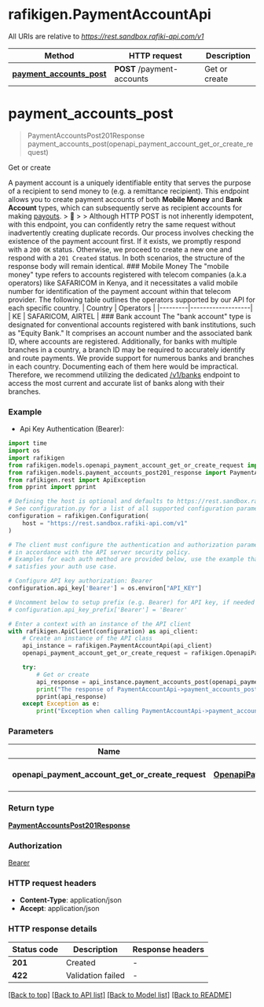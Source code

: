 # rafikigen.PaymentAccountApi

All URIs are relative to *https://rest.sandbox.rafiki-api.com/v1*

Method | HTTP request | Description
------------- | ------------- | -------------
[**payment_accounts_post**](PaymentAccountApi.md#payment_accounts_post) | **POST** /payment-accounts | Get or create


# **payment_accounts_post**
> PaymentAccountsPost201Response payment_accounts_post(openapi_payment_account_get_or_create_request)

Get or create

A payment account is a uniquely identifiable entity that serves the purpose of a recipient to send money to (e.g. a remittance recipient).  This endpoint allows you to create payment accounts of both **Mobile Money** and **Bank Account** types, which can subsequently serve as recipient accounts for making [payouts](post_payouts).  > 💁 > > Although HTTP POST is not inherently idempotent, with this endpoint, you can confidently retry the same request without inadvertently creating duplicate records. Our process involves checking the existence of the payment account first. If it exists, we promptly respond with a `200 OK` status. Otherwise, we proceed to create a new one and respond with a `201 Created` status. In both scenarios, the structure of the response body will remain identical.  ### Mobile Money  The \"mobile money\" type refers to accounts registered with telecom companies (a.k.a operators) like SAFARICOM in Kenya, and it necessitates a valid mobile number for identification of the payment account within that telecom provider.  The following table outlines the operators supported by our API for each specific country.  | Country | Operators         | |---------|-------------------| | KE      | SAFARICOM, AIRTEL |  ### Bank account  The \"bank account\" type is designated for conventional accounts registered with bank institutions, such as \"Equity Bank.\" It comprises an account number and the associated bank ID, where accounts are registered. Additionally, for banks with multiple branches in a country, a branch ID may be required to accurately identify and route payments.  We provide support for numerous banks and branches in each country. Documenting each of them here would be impractical. Therefore, we recommend utilizing the dedicated [/v1/banks](get_banks) endpoint to access the most current and accurate list of banks along with their branches. 

### Example

* Api Key Authentication (Bearer):
```python
import time
import os
import rafikigen
from rafikigen.models.openapi_payment_account_get_or_create_request import OpenapiPaymentAccountGetOrCreateRequest
from rafikigen.models.payment_accounts_post201_response import PaymentAccountsPost201Response
from rafikigen.rest import ApiException
from pprint import pprint

# Defining the host is optional and defaults to https://rest.sandbox.rafiki-api.com/v1
# See configuration.py for a list of all supported configuration parameters.
configuration = rafikigen.Configuration(
    host = "https://rest.sandbox.rafiki-api.com/v1"
)

# The client must configure the authentication and authorization parameters
# in accordance with the API server security policy.
# Examples for each auth method are provided below, use the example that
# satisfies your auth use case.

# Configure API key authorization: Bearer
configuration.api_key['Bearer'] = os.environ["API_KEY"]

# Uncomment below to setup prefix (e.g. Bearer) for API key, if needed
# configuration.api_key_prefix['Bearer'] = 'Bearer'

# Enter a context with an instance of the API client
with rafikigen.ApiClient(configuration) as api_client:
    # Create an instance of the API class
    api_instance = rafikigen.PaymentAccountApi(api_client)
    openapi_payment_account_get_or_create_request = rafikigen.OpenapiPaymentAccountGetOrCreateRequest() # OpenapiPaymentAccountGetOrCreateRequest | The payment account

    try:
        # Get or create
        api_response = api_instance.payment_accounts_post(openapi_payment_account_get_or_create_request)
        print("The response of PaymentAccountApi->payment_accounts_post:\n")
        pprint(api_response)
    except Exception as e:
        print("Exception when calling PaymentAccountApi->payment_accounts_post: %s\n" % e)
```



### Parameters

Name | Type | Description  | Notes
------------- | ------------- | ------------- | -------------
 **openapi_payment_account_get_or_create_request** | [**OpenapiPaymentAccountGetOrCreateRequest**](OpenapiPaymentAccountGetOrCreateRequest.md)| The payment account | 

### Return type

[**PaymentAccountsPost201Response**](PaymentAccountsPost201Response.md)

### Authorization

[Bearer](../README.md#Bearer)

### HTTP request headers

 - **Content-Type**: application/json
 - **Accept**: application/json

### HTTP response details
| Status code | Description | Response headers |
|-------------|-------------|------------------|
**201** | Created |  -  |
**422** | Validation failed |  -  |

[[Back to top]](#) [[Back to API list]](../README.md#documentation-for-api-endpoints) [[Back to Model list]](../README.md#documentation-for-models) [[Back to README]](../README.md)

